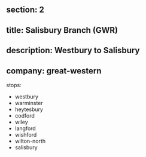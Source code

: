 section: 2
----
title: Salisbury Branch (GWR)
----
description: Westbury to Salisbury
----
company: great-western
----
stops:
- westbury
- warminster
- heytesbury
- codford
- wiley
- langford
- wishford
- wilton-north
- salisbury
